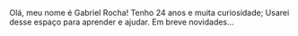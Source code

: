 Olá, meu nome é Gabriel Rocha!
Tenho 24 anos  e muita curiosidade;
Usarei desse espaço para aprender e ajudar.
Em breve novidades...

